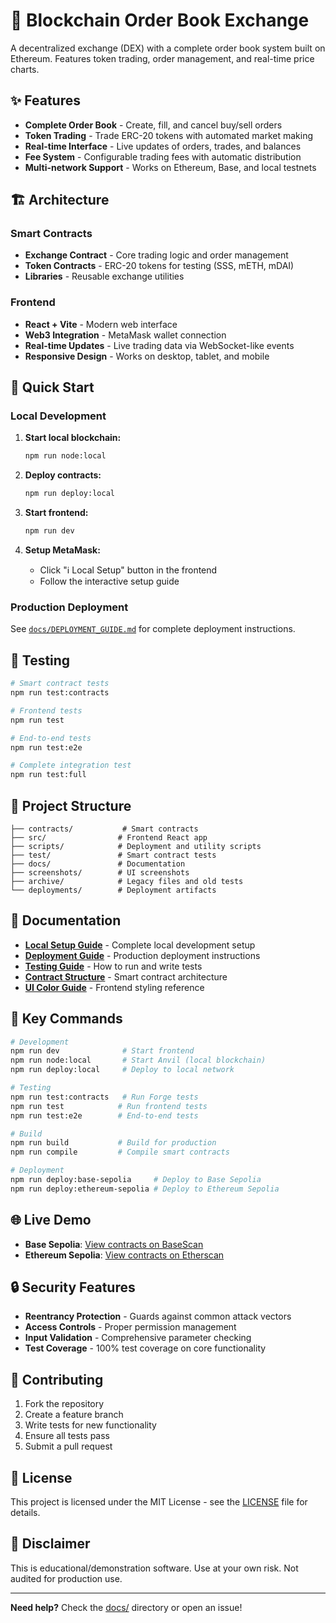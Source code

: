# 🚀 Blockchain Order Book Exchange

A decentralized exchange (DEX) with a complete order book system built on Ethereum. Features token trading, order management, and real-time price charts.

## ✨ Features

- **Complete Order Book** - Create, fill, and cancel buy/sell orders
- **Token Trading** - Trade ERC-20 tokens with automated market making
- **Real-time Interface** - Live updates of orders, trades, and balances  
- **Fee System** - Configurable trading fees with automatic distribution
- **Multi-network Support** - Works on Ethereum, Base, and local testnets

## 🏗️ Architecture

### Smart Contracts
- **Exchange Contract** - Core trading logic and order management
- **Token Contracts** - ERC-20 tokens for testing (SSS, mETH, mDAI)
- **Libraries** - Reusable exchange utilities

### Frontend
- **React + Vite** - Modern web interface
- **Web3 Integration** - MetaMask wallet connection
- **Real-time Updates** - Live trading data via WebSocket-like events
- **Responsive Design** - Works on desktop, tablet, and mobile

## 🚀 Quick Start

### Local Development

1. **Start local blockchain:**
   ```bash
   npm run node:local
   ```

2. **Deploy contracts:**
   ```bash
   npm run deploy:local
   ```

3. **Start frontend:**
   ```bash
   npm run dev
   ```

4. **Setup MetaMask:**
   - Click "ℹ️ Local Setup" button in the frontend
   - Follow the interactive setup guide

### Production Deployment

See [`docs/DEPLOYMENT_GUIDE.md`](docs/DEPLOYMENT_GUIDE.md) for complete deployment instructions.

## 🧪 Testing

```bash
# Smart contract tests
npm run test:contracts

# Frontend tests  
npm run test

# End-to-end tests
npm run test:e2e

# Complete integration test
npm run test:full
```

## 📁 Project Structure

```
├── contracts/           # Smart contracts
├── src/                # Frontend React app
├── scripts/            # Deployment and utility scripts
├── test/               # Smart contract tests
├── docs/               # Documentation
├── screenshots/        # UI screenshots
├── archive/            # Legacy files and old tests
└── deployments/        # Deployment artifacts
```

## 📖 Documentation

- **[Local Setup Guide](docs/LOCALNET_SETUP.md)** - Complete local development setup
- **[Deployment Guide](docs/DEPLOYMENT_GUIDE.md)** - Production deployment instructions
- **[Testing Guide](docs/TESTING_GUIDE.md)** - How to run and write tests
- **[Contract Structure](docs/CONTRACTS_STRUCTURE.md)** - Smart contract architecture
- **[UI Color Guide](docs/COLOR_GUIDE.md)** - Frontend styling reference

## 🔧 Key Commands

```bash
# Development
npm run dev              # Start frontend
npm run node:local       # Start Anvil (local blockchain)
npm run deploy:local     # Deploy to local network

# Testing
npm run test:contracts   # Run Forge tests
npm run test            # Run frontend tests
npm run test:e2e        # End-to-end tests

# Build
npm run build           # Build for production
npm run compile         # Compile smart contracts

# Deployment
npm run deploy:base-sepolia     # Deploy to Base Sepolia
npm run deploy:ethereum-sepolia # Deploy to Ethereum Sepolia
```

## 🌐 Live Demo

- **Base Sepolia**: [View contracts on BaseScan](https://sepolia.basescan.org/)
- **Ethereum Sepolia**: [View contracts on Etherscan](https://sepolia.etherscan.io/)

## 🔒 Security Features

- **Reentrancy Protection** - Guards against common attack vectors
- **Access Controls** - Proper permission management
- **Input Validation** - Comprehensive parameter checking
- **Test Coverage** - 100% test coverage on core functionality

## 🤝 Contributing

1. Fork the repository
2. Create a feature branch
3. Write tests for new functionality
4. Ensure all tests pass
5. Submit a pull request

## 📄 License

This project is licensed under the MIT License - see the [LICENSE](LICENSE) file for details.

## 🚨 Disclaimer

This is educational/demonstration software. Use at your own risk. Not audited for production use.

---

**Need help?** Check the [docs/](docs/) directory or open an issue!
